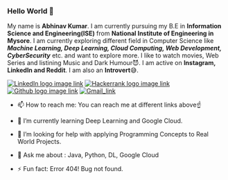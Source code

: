 ### Hello World 👋
My name is **Abhinav Kumar**. I am currently pursuing my B.E in **Information Science and Engineering(ISE)** from **National Institute of Engineering in Mysore**.
I am currently exploring different field in Computer Science like ***Machine Learning, Deep Learning, Cloud Computing, Web Development, CyberSecurity*** etc. and want to explore more.
I like to watch movies, Web Series and listining Music and Dark Humour:smiling_imp:. I am active on **Instagram, LinkedIn and Reddit**.
I am also an **Introvert**:sweat_smile:.


[![LinkedIn logo image link](https://img.shields.io/badge/-LinkedIn-blue?style=flat-square&amp;logo=Linkedin&amp;logoColor=white&amp;link=https://www.linkedin.com/in/hemanthkollipara/)](https://www.linkedin.com/in/abhinav-kumar-a78669198/)
[![Hackerrank logo image link](https://img.shields.io/badge/-Hackerrank-2EC866?style=flat-square&amp;logo=HackerRank&amp;logoColor=white&amp;link=https://www.hackerrank.com/Defcon27)](https://www.hackerrank.com/avikr76)
[![Github logo image link](http://img.shields.io/badge/-Github-black?style=flat-square&logo=github&link=https://github.com/Defcon27/)](https://github.com/Avikr76)
[![Gmail_link](https://img.shields.io/badge/-Gmail-d14836?style=flat-square&logo=Gmail&logoColor=white&link=mailto:avikr76@gmail.com)](https://mailto:avikr76@gmail.com)
<!--
**Avikr76/Avikr76** is a ✨ _special_ ✨ repository because its `README.md` (this file) appears on your GitHub profile.
-->
* 📫 How to reach me: You can reach me at different links above:point_up: 
* 🌱 I’m currently learning Deep Learning and Google Cloud.
* 🤔 I’m looking for help with applying Programming Concepts to Real World Projects.

* 💬 Ask me about : Java, Python, DL, Google Cloud
* ⚡ Fun fact: Error 404! Bug not found.


